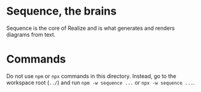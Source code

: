 # Sequence, the brains

Sequence is the core of Realize and is what generates and renders diagrams from text.

# Commands

Do not use `npm` or `npx` commands in this directory. Instead, go to the workspace root (`../`) and run `npm -w sequence ...` or `npx -w sequence ...`.